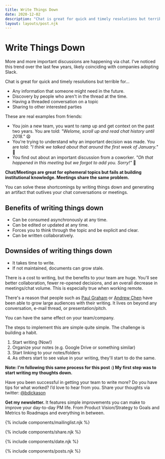 ```yaml
---
title: Write Things Down
date: 2020-12-02
description: "Chat is great for quick and timely resolutions but terrible for any information that someone might need in the future."
layout: layouts/post.njk
---
```


# Write Things Down

More and more important discussions are happening via chat. I've noticed this trend over the last few years, likely coinciding with companies adopting Slack. 

Chat is great for quick and timely resolutions but terrible for...
* Any information that someone might need in the future.
* Discovery by people who aren't in the thread at the time.
* Having a threaded conversation on a topic
* Sharing to other interested parties

These are real examples from friends:
* You join a new team, you want to ramp up and get context on the past two years. You are told: *"Welome, scroll up and read chat history until 2018."* 😩
* You're trying to understand why an important decision was made. You are told: *"I think we talked about that around the first week of January."* 🧐
* You find out about an important discussion from a coworker. *"Oh that happened in this meeting but we forgot to add you. Sorry!"* 😤

**Chat/Meetings are great for ephemeral topics but fails at building institutional knowledge. Meetings share the same problem.**

You can solve these shortcomings by writing things down and generating an artifact that outlives your chat conversations or meetings.

## Benefits of writing things down
* Can be consumed asynchronously at any time.
* Can be edited or updated at any time.
* Forces you to think through the topic and be explicit and clear.
* Can be written collaboratively.

## Downsides of writing things down
* It takes time to write.
* If not maintained, documents can grow stale.

There is a cost to writing, but the benefits to your team are huge. You'll see better collaboration, fewer re-opened decisions, and an overall decrease in meetings/chat volume. This is especially true when working remote.

There's a reason that people such as [Paul Graham](http://www.paulgraham.com/articles.html) or [Andrew Chen](https://andrewchen.co/) have been able to grow large audiences with their writing. It lives on beyond any conversation, e-mail thread, or presentation/pitch.

You can have the same effect on your team/company.

The steps to implement this are simple quite simple. The challenge is building a habit.

1. Start writing (Now!)
2. Organize your notes (e.g. Google Drive or something similar)
3. Start linking to your notes/folders
4. As others start to see value in your writing, they'll start to do the same.

**Note: I'm following this same process for this post :) My first step was to start writing my thoughts down.**

Have you been successful in getting your team to write more? Do you have tips for what worked? I’d love to hear from you. Share your thoughts via twitter: [@bdickason](http://twitter.com/bdickason)

<strong>Get my newsletter.</strong>  It features simple improvements you can make to improve your day-to-day PM life. From Product Vision/Strategy to Goals and Metrics to Roadmaps and everything in between.


{% include components/mailinglist.njk %}

{% include components/share.njk %}

{% include components/date.njk %}

{% include components/posts.njk %}